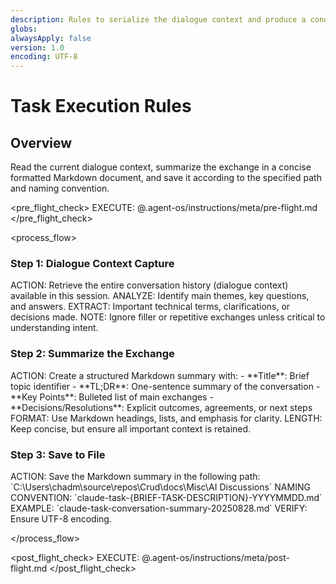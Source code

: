 ```yaml
---
description: Rules to serialize the dialogue context and produce a condensed summary
globs:
alwaysApply: false
version: 1.0
encoding: UTF-8
---
```


# Task Execution Rules

## Overview

Read the current dialogue context, summarize the exchange in a concise formatted Markdown document, and save it according to the specified path and naming convention.

<pre_flight_check>
  EXECUTE: @.agent-os/instructions/meta/pre-flight.md
</pre_flight_check>

<process_flow>

<step number="1" name="context_capture">

### Step 1: Dialogue Context Capture

<instructions>
  ACTION: Retrieve the entire conversation history (dialogue context) available in this session.
  ANALYZE: Identify main themes, key questions, and answers.
  EXTRACT: Important technical terms, clarifications, or decisions made.
  NOTE: Ignore filler or repetitive exchanges unless critical to understanding intent.
</instructions>

</step>

<step number="2" name="condensed_summary">

### Step 2: Summarize the Exchange

<instructions>
  ACTION: Create a structured Markdown summary with:
    - **Title**: Brief topic identifier
    - **TL;DR**: One-sentence summary of the conversation
    - **Key Points**: Bulleted list of main exchanges
    - **Decisions/Resolutions**: Explicit outcomes, agreements, or next steps
  FORMAT: Use Markdown headings, lists, and emphasis for clarity.
  LENGTH: Keep concise, but ensure all important context is retained.
</instructions>

</step>

<step number="3" name="file_saving">

### Step 3: Save to File

<instructions>
  ACTION: Save the Markdown summary in the following path:
    `C:\Users\chadm\source\repos\Crud\docs\Misc\AI Discussions`
  NAMING CONVENTION: `claude-task-{BRIEF-TASK-DESCRIPTION}-YYYYMMDD.md`
  EXAMPLE: `claude-task-conversation-summary-20250828.md`
  VERIFY: Ensure UTF-8 encoding.
</instructions>

</step>

</process_flow>

<post_flight_check>
  EXECUTE: @.agent-os/instructions/meta/post-flight.md
</post_flight_check>
